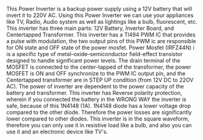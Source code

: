 This Power Inverter is a backup power supply using a 12V battery that will invert it to 220V AC. Using this Power Inverter we can use your appliances like TV, Radio, Audio system as well as lightings like a bulb, fluorescent, etc. This inverter has three main parts: 12V Battery, Inverter Board, and Centertapped Transformer. This inverter has a Tl494 PWM IC that provides a pulse with modulation, the two output pins of this PWM ic are responsible for ON state and OFF state of the power mosfet. Power Mosfet (IRFZ44N) i is a specific type of metal–oxide–semiconductor field-effect transistor designed to handle significant power levels. The drain terminal of the MOSFET is connected to the center-tapped of the transformer, the power MOSFET is ON and OFF synchronize to the PWM IC output pin, and the Centertapped transformer are in STEP UP condition (from 12V DC to 22OV AC). The power of inverter are dependent to the power capacity of the battery and transformer. This inverter has Reverse polarity protection, wherein if you connected the battery in the WRONG WAY the inverter is safe, because of this 1N4148 (1A). 1N4148 diode has a lower voltage drop compared to the other diode. Therefore the power losses are significantly lower compared to other diodes. This inverter is in the square waveform, therefore you can only use it in resistive load like a bulb, and also you can use it and an electronic device like TV's.
